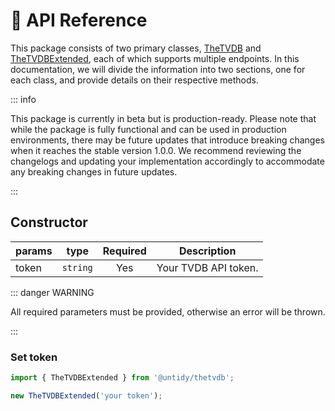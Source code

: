 # :rocket: API Reference

This package consists of two primary classes, [TheTVDB](/api/thetvdb) and
[TheTVDBExtended](/api/thetvdb-extended), each of which supports multiple endpoints. In this
documentation, we will divide the information into two sections, one for each class, and provide
details on their respective methods.

::: info

This package is currently in beta but is production-ready. Please note that while the package is
fully functional and can be used in production environments, there may be future updates that
introduce breaking changes when it reaches the stable version 1.0.0. We recommend reviewing the
changelogs and updating your implementation accordingly to accommodate any breaking changes in
future updates.

:::

## Constructor

| params | type     | Required | Description          |
| ------ | -------- | :------: | -------------------- |
| token  | `string` |   Yes    | Your TVDB API token. |

::: danger WARNING

All required parameters must be provided, otherwise an error will be thrown.

:::

### Set token <Badge type="tip" text="example" />

```js
import { TheTVDBExtended } from '@untidy/thetvdb';

new TheTVDBExtended('your token');
```
